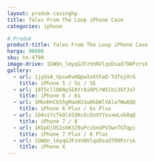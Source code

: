 ```yaml
---
layout: produk-casinghp
title: Tales From The Loop iPhone Case
categories: iphone

# Produk
product-title: Tales From The Loop iPhone Case
harga: 90000
sku: hn-4790
image-drive: 1GWQn_lmyqGJFzVnNVlqoDsad798Pzrsk
gallery:
  - url: 1jyUsA_Vpcw0vHQpwIeXtFaQ-TdTojOrG
    title: iPhone 5 / 5s / SE
  - url: 18T5cllQ6NySEAYrAiHPCrW5ibi3GfJo7
    title: iPhone 6 / 6s
  - url: 1MGnHnCb55gMaoKU1w8bbNlYAla7WwAQQ
    title: iPhone 6 Plus / 6s Plus
  - url: 1O4viYcTkQl433KcGcGnXYYsxxwLxk0qQ
    title: iPhone 7 / 8
  - url: 1KGpOjOS1skK3J9uPcibnUPV3wnTGTqpi
    title: iPhone 7 Plus / 8 Plus
  - url: 1GWQn_lmyqGJFzVnNVlqoDsad798Pzrsk
    title: iPhone X
---
```

